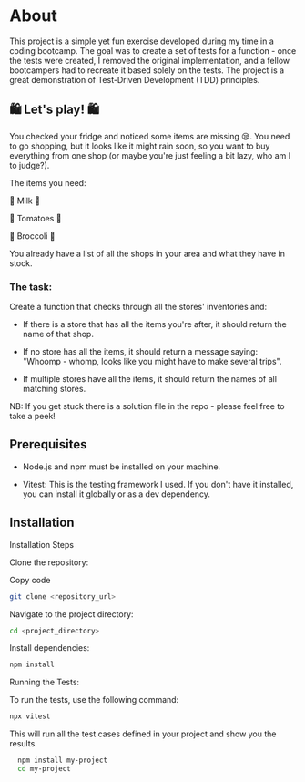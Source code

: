 
#  About 

This project is a simple yet fun exercise developed during my time in a coding bootcamp. The goal was to create a set of tests for a function - once the tests were created, I removed the original implementation, and a fellow bootcampers had to recreate it based solely on the tests. The project is a great demonstration of Test-Driven Development (TDD) principles.

## 🛍️ Let's play! 🛍️

You checked your fridge and noticed some items are missing 😪. You need to go shopping, but it looks like it might rain soon, so you want to buy everything from one shop (or maybe you're just feeling a bit lazy, who am I to judge?).

The items you need:

🥛 Milk 🥛

🍅 Tomatoes 🍅

🥦 Broccoli 🥦

You already have a list of all the shops in your area and what they have in stock.

### The task:

Create a function that checks through all the stores' inventories and:

- If there is a store that has all the items you're after, it should return the name of that shop.

- If no store has all the items, it should return a message saying: "Whoomp - whomp, looks like you might have to make several trips".

- If multiple stores have all the items, it should return the names of all matching stores.

NB: If you get stuck there is a solution file in the repo - please feel free to take a peek!

## Prerequisites

- Node.js and npm must be installed on your machine.

- Vitest: This is the testing framework I used. If you don't have it installed, you can install it globally or as a dev dependency.


## Installation

Installation Steps

Clone the repository:

Copy code
```bash
git clone <repository_url>
```
Navigate to the project directory:
```bash
cd <project_directory>
```

Install dependencies:
```bash
npm install
```
Running the Tests:

To run the tests, use the following command:
```bash
npx vitest
```
This will run all the test cases defined in your project and show you the results.
```bash
  npm install my-project
  cd my-project
```
    
